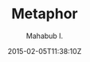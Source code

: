 ---
title: "Metaphor"
github: https://github.com/prio101/metaphor-jekyll
demo: http://mahabubislam.me
author: Mahabub I.
draft: true
ssg:
  - Jekyll
cms:
  - No Cms
date: 2015-02-05T11:38:10Z
github_branch: master
---